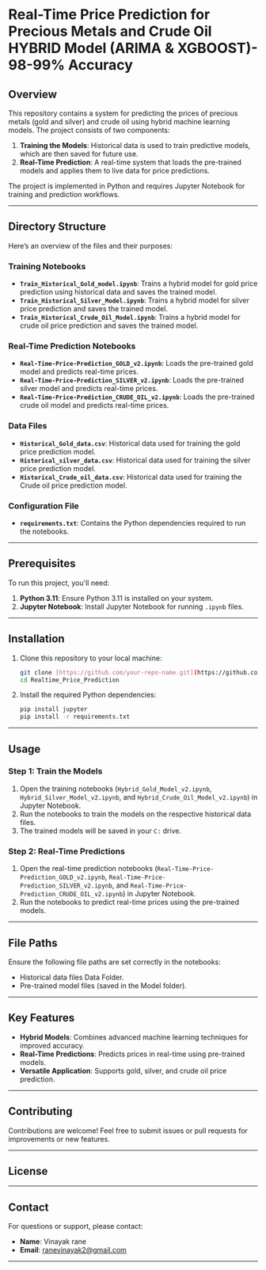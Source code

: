 
# **Real-Time Price Prediction for Precious Metals and Crude Oil HYBRID Model (ARIMA & XGBOOST)- 98-99% Accuracy**

## **Overview**
This repository contains a system for predicting the prices of precious metals (gold and silver) and crude oil using hybrid machine learning models. The project consists of two components:

1. **Training the Models**: Historical data is used to train predictive models, which are then saved for future use.
2. **Real-Time Prediction**: A real-time system that loads the pre-trained models and applies them to live data for price predictions.

The project is implemented in Python and requires Jupyter Notebook for training and prediction workflows.

---

## **Directory Structure**
Here’s an overview of the files and their purposes:

### **Training Notebooks**
- **`Train_Historical_Gold_model.ipynb`**: Trains a hybrid model for gold price prediction using historical data and saves the trained model.
- **`Train_Historical_Silver_Model.ipynb`**: Trains a hybrid model for silver price prediction and saves the trained model.
- **`Train_Historical_Crude_Oil_Model.ipynb`**: Trains a hybrid model for crude oil price prediction and saves the trained model.

### **Real-Time Prediction Notebooks**
- **`Real-Time-Price-Prediction_GOLD_v2.ipynb`**: Loads the pre-trained gold model and predicts real-time prices.
- **`Real-Time-Price-Prediction_SILVER_v2.ipynb`**: Loads the pre-trained silver model and predicts real-time prices.
- **`Real-Time-Price-Prediction_CRUDE_OIL_v2.ipynb`**: Loads the pre-trained crude oil model and predicts real-time prices.

### **Data Files**
- **`Historical_Gold_data.csv`**: Historical data used for training the gold price prediction model.
- **`Historical_silver_data.csv`**: Historical data used for training the silver price prediction model.
- **`Historical_Crude_oil_data.csv`**: Historical data used for training the Crude oil price prediction model.

### **Configuration File**
- **`requirements.txt`**: Contains the Python dependencies required to run the notebooks.

---

## **Prerequisites**
To run this project, you'll need:
1. **Python 3.11**: Ensure Python 3.11 is installed on your system.
2. **Jupyter Notebook**: Install Jupyter Notebook for running `.ipynb` files.

---

## **Installation**
1. Clone this repository to your local machine:
   ```bash
   git clone [https://github.com/your-repo-name.git](https://github.com/kayaniv105105/Realtime_Price_Prediction.git)
   cd Realtime_Price_Prediction
   ```
2. Install the required Python dependencies:
   ```bash
   pip install jupyter
   pip install -r requirements.txt
   ```

---

## **Usage**
### **Step 1: Train the Models**
1. Open the training notebooks (`Hybrid_Gold_Model_v2.ipynb`, `Hybrid_Silver_Model_v2.ipynb`, and `Hybrid_Crude_Oil_Model_v2.ipynb`) in Jupyter Notebook.
2. Run the notebooks to train the models on the respective historical data files.
3. The trained models will be saved in your `C:` drive.

### **Step 2: Real-Time Predictions**
1. Open the real-time prediction notebooks (`Real-Time-Price-Prediction_GOLD_v2.ipynb`, `Real-Time-Price-Prediction_SILVER_v2.ipynb`, and `Real-Time-Price-Prediction_CRUDE_OIL_v2.ipynb`) in Jupyter Notebook.
2. Run the notebooks to predict real-time prices using the pre-trained models.

---

## **File Paths**
Ensure the following file paths are set correctly in the notebooks:
- Historical data files Data Folder.
- Pre-trained model files (saved in the Model folder).

---

## **Key Features**
- **Hybrid Models**: Combines advanced machine learning techniques for improved accuracy.
- **Real-Time Predictions**: Predicts prices in real-time using pre-trained models.
- **Versatile Application**: Supports gold, silver, and crude oil price prediction.

---

## **Contributing**
Contributions are welcome! Feel free to submit issues or pull requests for improvements or new features.

---

## **License**


---

## **Contact**
For questions or support, please contact:  
- **Name**: Vinayak rane
- **Email**: ranevinayak2@gmail.com

--- 
